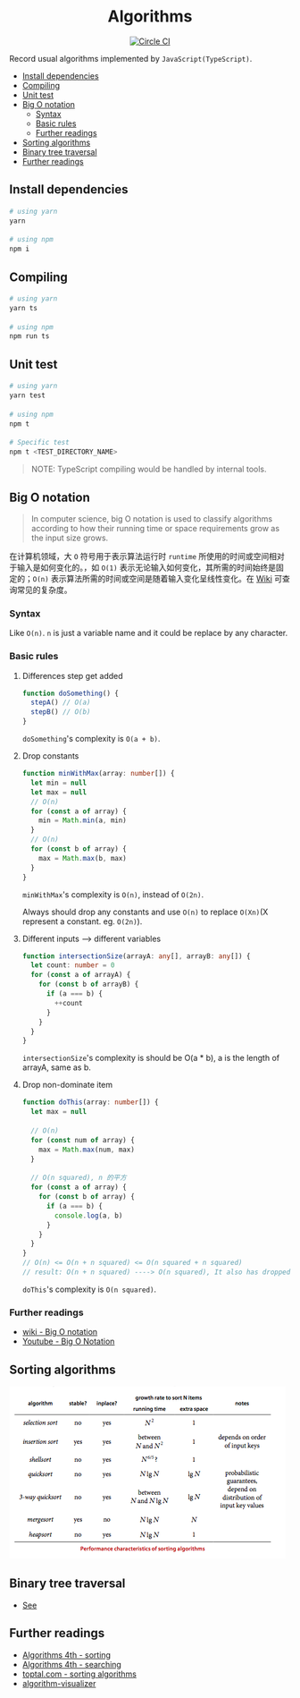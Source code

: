 <h1 align="center">Algorithms</h1>

<p align="center">
  <a href="https://circleci.com/gh/lbwa/algorithms">
    <img alt="Circle CI" src="https://circleci.com/gh/lbwa/algorithms.svg?style=svg">
  </a>
</p>

Record usual algorithms implemented by `JavaScript(TypeScript)`.

<!-- TOC -->

- [Install dependencies](#install-dependencies)
- [Compiling](#compiling)
- [Unit test](#unit-test)
- [Big O notation](#big-o-notation)
  - [Syntax](#syntax)
  - [Basic rules](#basic-rules)
  - [Further readings](#further-readings)
- [Sorting algorithms](#sorting-algorithms)
- [Binary tree traversal](#binary-tree-traversal)
- [Further readings](#further-readings)

<!-- /TOC -->

## Install dependencies

```bash
# using yarn
yarn

# using npm
npm i
```

## Compiling

```bash
# using yarn
yarn ts

# using npm
npm run ts
```

## Unit test

```bash
# using yarn
yarn test

# using npm
npm t

# Specific test
npm t <TEST_DIRECTORY_NAME>
```

> NOTE: TypeScript compiling would be handled by internal tools.

## Big O notation

> In computer science, big O notation is used to classify algorithms according to how their running time or space requirements grow as the input size grows.

在计算机领域，大 `O` 符号用于表示算法运行时 `runtime` 所使用的时间或空间相对于输入是如何变化的。，如 `O(1)` 表示无论输入如何变化，其所需的时间始终是固定的；`O(n)` 表示算法所需的时间或空间是随着输入变化呈线性变化。在 [Wiki](https://en.wikipedia.org/wiki/Big_O_notation#Orders_of_common_functions) 可查询常见的复杂度。

### Syntax

Like `O(n)`. `n` is just a variable name and it could be replace by any character.

### Basic rules

1. Differences step get added

   ```ts
   function doSomething() {
     stepA() // O(a)
     stepB() // O(b)
   }
   ```

   `doSomething`'s complexity is `O(a + b)`.

1. Drop constants

   ```ts
   function minWithMax(array: number[]) {
     let min = null
     let max = null
     // O(n)
     for (const a of array) {
       min = Math.min(a, min)
     }
     // O(n)
     for (const b of array) {
       max = Math.max(b, max)
     }
   }
   ```

   `minWithMax`'s complexity is `O(n)`, instead of `O(2n)`.

   Always should drop any constants and use `O(n)` to replace `O(Xn)`(X represent a constant. eg. `O(2n)`).

1. Different inputs --> different variables

   ```ts
   function intersectionSize(arrayA: any[], arrayB: any[]) {
     let count: number = 0
     for (const a of arrayA) {
       for (const b of arrayB) {
         if (a === b) {
           ++count
         }
       }
     }
   }
   ```

   `intersectionSize`'s complexity is should be O(a \* b), a is the length of arrayA, same as b.

1. Drop non-dominate item

   ```ts
   function doThis(array: number[]) {
     let max = null

     // O(n)
     for (const num of array) {
       max = Math.max(num, max)
     }

     // O(n squared), n 的平方
     for (const a of array) {
       for (const b of array) {
         if (a === b) {
           console.log(a, b)
         }
       }
     }
   }
   // O(n) <= O(n + n squared) <= O(n squared + n squared)
   // result: O(n + n squared) ----> O(n squared), It also has dropped constants
   ```

   `doThis`'s complexity is `O(n squared)`.

### Further readings

- [wiki - Big O notation](https://en.wikipedia.org/wiki/Big_O_notation)
- [Youtube - Big O Notation](https://www.youtube.com/watch?v=v4cd1O4zkGw)

## Sorting algorithms

![sorting algorithms stability](./img/sort-characteristics.png)

## Binary tree traversal

- [See](traversal)

## Further readings

- [Algorithms 4th - sorting](https://algs4.cs.princeton.edu/20sorting/)
- [Algorithms 4th - searching](https://algs4.cs.princeton.edu/30searching/)
- [toptal.com - sorting algorithms](https://www.toptal.com/developers/sorting-algorithms)
- [algorithm-visualizer](https://algorithm-visualizer.org)
